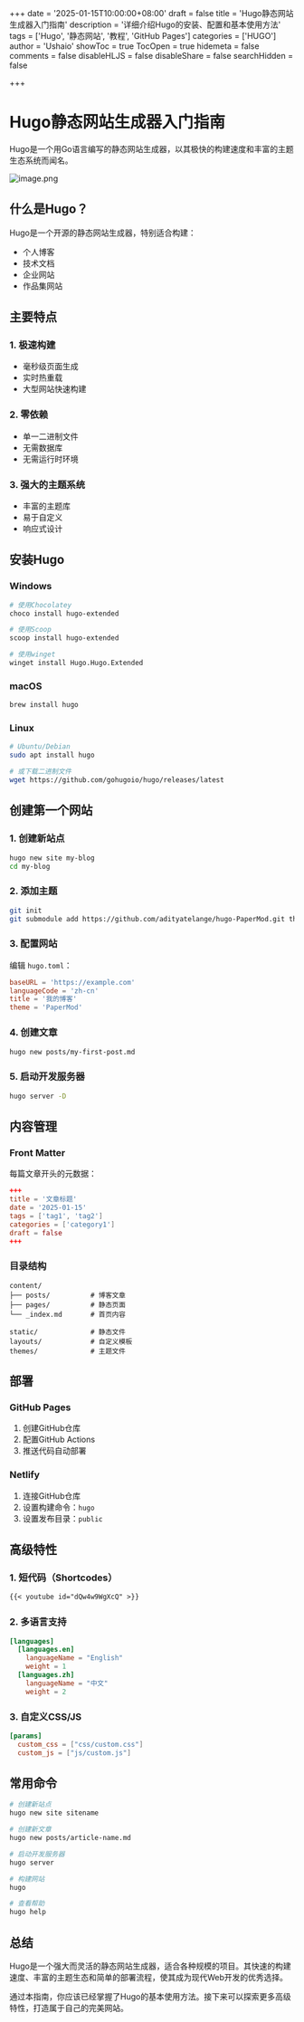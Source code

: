+++
date = '2025-01-15T10:00:00+08:00'
draft = false
title = 'Hugo静态网站生成器入门指南'
description = '详细介绍Hugo的安装、配置和基本使用方法'
tags = ['Hugo', '静态网站', '教程', 'GitHub Pages']
categories = ['HUGO']
author = 'Ushaio'
showToc = true
TocOpen = true
hidemeta = false
comments = false
disableHLJS = false
disableShare = false
searchHidden = false

+++

# Hugo静态网站生成器入门指南

Hugo是一个用Go语言编写的静态网站生成器，以其极快的构建速度和丰富的主题生态系统而闻名。

![image.png](https://img.yunbiu.top/file/1756949905020_image.png)

## 什么是Hugo？

Hugo是一个开源的静态网站生成器，特别适合构建：
- 个人博客
- 技术文档
- 企业网站
- 作品集网站

## 主要特点

### 1. 极速构建
- 毫秒级页面生成
- 实时热重载
- 大型网站快速构建

### 2. 零依赖
- 单一二进制文件
- 无需数据库
- 无需运行时环境

### 3. 强大的主题系统
- 丰富的主题库
- 易于自定义
- 响应式设计

## 安装Hugo

### Windows
```bash
# 使用Chocolatey
choco install hugo-extended

# 使用Scoop
scoop install hugo-extended

# 使用winget
winget install Hugo.Hugo.Extended
```

### macOS
```bash
brew install hugo
```

### Linux
```bash
# Ubuntu/Debian
sudo apt install hugo

# 或下载二进制文件
wget https://github.com/gohugoio/hugo/releases/latest
```

## 创建第一个网站

### 1. 创建新站点
```bash
hugo new site my-blog
cd my-blog
```

### 2. 添加主题
```bash
git init
git submodule add https://github.com/adityatelange/hugo-PaperMod.git themes/PaperMod
```

### 3. 配置网站
编辑 `hugo.toml`：
```toml
baseURL = 'https://example.com'
languageCode = 'zh-cn'
title = '我的博客'
theme = 'PaperMod'
```

### 4. 创建文章
```bash
hugo new posts/my-first-post.md
```

### 5. 启动开发服务器
```bash
hugo server -D
```

## 内容管理

### Front Matter
每篇文章开头的元数据：
```toml
+++
title = '文章标题'
date = '2025-01-15'
tags = ['tag1', 'tag2']
categories = ['category1']
draft = false
+++
```

### 目录结构
```
content/
├── posts/          # 博客文章
├── pages/          # 静态页面
└── _index.md       # 首页内容

static/             # 静态文件
layouts/            # 自定义模板
themes/             # 主题文件
```

## 部署

### GitHub Pages
1. 创建GitHub仓库
2. 配置GitHub Actions
3. 推送代码自动部署

### Netlify
1. 连接GitHub仓库
2. 设置构建命令：`hugo`
3. 设置发布目录：`public`

## 高级特性

### 1. 短代码（Shortcodes）
```markdown
{{< youtube id="dQw4w9WgXcQ" >}}
```

### 2. 多语言支持
```toml
[languages]
  [languages.en]
    languageName = "English"
    weight = 1
  [languages.zh]
    languageName = "中文"
    weight = 2
```

### 3. 自定义CSS/JS
```toml
[params]
  custom_css = ["css/custom.css"]
  custom_js = ["js/custom.js"]
```

## 常用命令

```bash
# 创建新站点
hugo new site sitename

# 创建新文章
hugo new posts/article-name.md

# 启动开发服务器
hugo server

# 构建网站
hugo

# 查看帮助
hugo help
```

## 总结

Hugo是一个强大而灵活的静态网站生成器，适合各种规模的项目。其快速的构建速度、丰富的主题生态和简单的部署流程，使其成为现代Web开发的优秀选择。

通过本指南，你应该已经掌握了Hugo的基本使用方法。接下来可以探索更多高级特性，打造属于自己的完美网站。